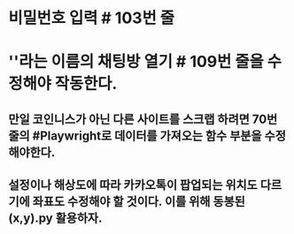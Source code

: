# 비밀번호 입력 # 103번 줄
# ''라는 이름의 채팅방 열기 # 109번 줄을 수정해야 작동한다.
## 만일 코인니스가 아닌 다른 사이트를 스크랩 하려면 70번 줄의 #Playwright로 데이터를 가져오는 함수 부분을 수정해야한다.
## 설정이나 해상도에 따라 카카오톡이 팝업되는 위치도 다르기에 좌표도 수정해야 할 것이다. 이를 위해 동봉된 (x,y).py 활용하자. 
